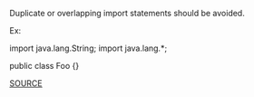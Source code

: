 Duplicate or overlapping import statements should be avoided.

Ex:

import java.lang.String; 
import java.lang.*; 

public class Foo {}

[SOURCE](https://pmd.github.io/pmd-5.3.3/pmd-java/rules/java/imports.html#DuplicateImports)

